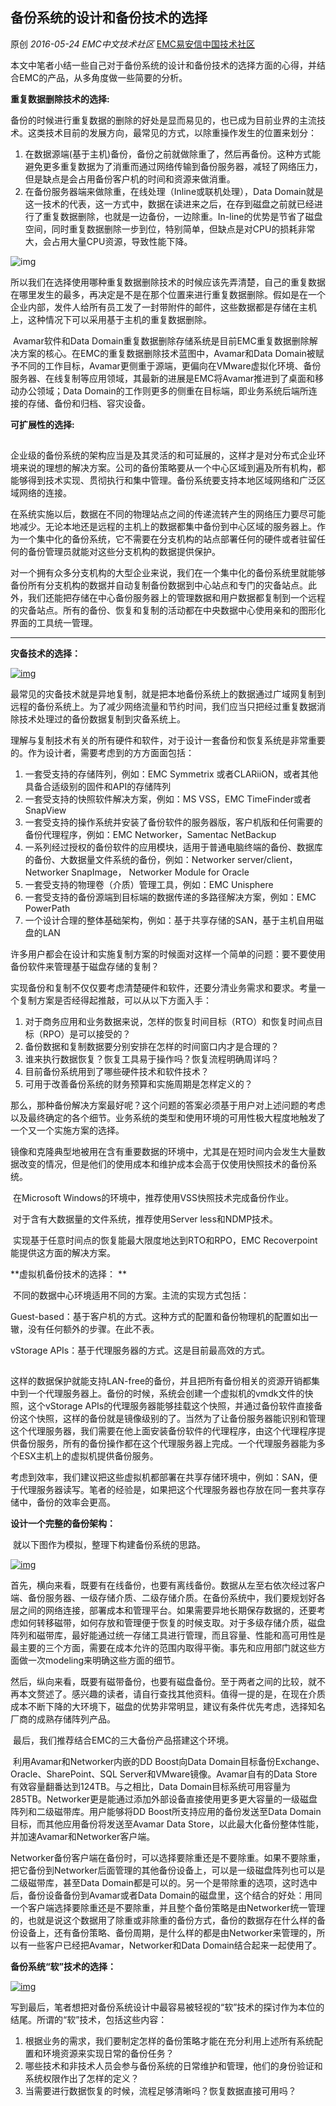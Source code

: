 ## 备份系统的设计和备份技术的选择

原创 *2016-05-24* *EMC中文技术社区* [EMC易安信中国技术社区](https://mp.weixin.qq.com/s?__biz=MjM5NjY0NzAwMg==&mid=2651770930&idx=3&sn=7bf390c566ab243d07986edf65d2edb7&scene=21##)

​     本文中笔者小结一些自己对于备份系统的设计和备份技术的选择方面的心得，并结合EMC的产品，从多角度做一些简要的分析。

 

 

**重复数据删除技术的选择:**

 

​     备份的时候进行重复数据的删除的好处是显而易见的，也已成为目前业界的主流技术。这类技术目前的发展方向，最常见的方式，以除重操作发生的位置来划分：

1. 在数据源端(基于主机)备份，备份之前就做除重了，然后再备份。这种方式能避免更多重复数据为了消重而通过网络传输到备份服务器，减轻了网络压力，但是缺点是会占用备份客户机的时间和资源来做消重。
2. 在备份服务器端来做除重，在线处理（Inline或联机处理），Data Domain就是这一技术的代表，这一方式中，数据在读进来之后，在存到磁盘之前就已经进行了重复数据删除，也就是一边备份，一边除重。In-line的优势是节省了磁盘空间，同时重复数据删除一步到位，特别简单，但缺点是对CPU的损耗非常大，会占用大量CPU资源，导致性能下降。

 

![img](http://mmbiz.qpic.cn/mmbiz/TztEwAzAQIWAGvxjLAAhuXGiawkNAUBArOvxh6xoHsJic6vb7ObtzBfxfkGWHyiaAg7s02EddvJcm7ebbGBZkqj7g/0?wx_fmt=gif&tp=webp&wxfrom=5&wx_lazy=1)

 

​     所以我们在选择使用哪种重复数据删除技术的时候应该先弄清楚，自己的重复数据在哪里发生的最多，再决定是不是在那个位置来进行重复数据删除。假如是在一个企业内部，发件人给所有员工发了一封带附件的邮件，这些数据都是存储在主机上，这种情况下可以采用基于主机的重复数据删除。

​     Avamar软件和Data Domain重复数据删除存储系统是目前EMC重复数据删除解决方案的核心。在EMC的重复数据删除技术蓝图中，Avamar和Data Domain被赋予不同的工作目标，Avamar更侧重于源端，更偏向在VMware虚拟化环境、备份服务器、在线复制等应用领域，其最新的进展是EMC将Avamar推进到了桌面和移动办公领域；Data Domain的工作则更多的侧重在目标端，即业务系统后端所连接的存储、备份和归档、容灾设备。

 

 

**可扩展性的选择:**

 

 ![img](data:image/gif;base64,iVBORw0KGgoAAAANSUhEUgAAAAEAAAABCAYAAAAfFcSJAAAADUlEQVQImWNgYGBgAAAABQABh6FO1AAAAABJRU5ErkJggg==)

 

​     企业级的备份系统的架构应当是及其灵活的和可延展的，这样才是对分布式企业环境来说的理想的解决方案。公司的备份策略要从一个中心区域到遍及所有机构，都能够得到技术实现、贯彻执行和集中管理。备份系统要支持本地区域网络和广泛区域网络的连接。

​     在系统实施以后，数据在不同的物理站点之间的传递流转产生的网络压力要尽可能地减少。无论本地还是远程的主机上的数据都集中备份到中心区域的服务器上。作为一个集中化的备份系统，它不需要在分支机构的站点部署任何的硬件或者驻留任何的备份管理员就能对这些分支机构的数据提供保护。

​     对一个拥有众多分支机构的大型企业来说，我们在一个集中化的备份系统里就能够备份所有分支机构的数据并自动复制备份数据到中心站点和专门的灾备站点。此外，我们还能把存储在中心备份服务器上的管理数据和用户数据都复制到一个远程的灾备站点。所有的备份、恢复和复制的活动都在中央数据中心使用亲和的图形化界面的工具统一管理。

 

** **

**灾备技术的选择：**

 

 

[![img](http://mmbiz.qpic.cn/mmbiz/TztEwAzAQIWAGvxjLAAhuXGiawkNAUBArBibPdNKJWot5s8chU8l4cR0TeQ7mQCgABSM8Yvbib5AzgHv2Qia4zYKjg/640?wx_fmt=png&tp=webp&wxfrom=5&wx_lazy=1)]()

​     最常见的灾备技术就是异地复制，就是把本地备份系统上的数据通过广域网复制到远程的备份系统上。为了减少网络流量和节约时间，我们应当只把经过重复数据消除技术处理过的备份数据复制到灾备系统上。

 

​      理解与复制技术有关的所有硬件和软件，对于设计一套备份和恢复系统是非常重要的。作为设计者，需要考虑到的方方面面包括：

1. 一套受支持的存储阵列，例如：EMC Symmetrix 或者CLARiiON，或者其他具备合适级别的固件和API的存储阵列
2. 一套受支持的快照软件解决方案，例如：MS VSS，EMC TimeFinder或者SnapView
3. 一套受支持的操作系统并安装了备份软件的服务器版，客户机版和任何需要的备份代理程序，例如：EMC Networker，Samentac NetBackup
4. 一系列经过授权的备份软件的应用模块，适用于普通电脑终端的备份、数据库的备份、大数据量文件系统的备份，例如：Networker server/client，Networker SnapImage， Networker Module for Oracle
5. 一套受支持的物理卷（介质）管理工具，例如：EMC Unisphere
6. 一套受支持的备份源端到目标端的数据传递的多路径解决方案，例如：EMC PowerPath
7. 一个设计合理的整体基础架构，例如：基于共享存储的SAN，基于主机自用磁盘的LAN

 

 

​      许多用户都会在设计和实施复制方案的时候面对这样一个简单的问题：要不要使用备份软件来管理基于磁盘存储的复制？

实现备份和复制不仅仅要考虑清楚硬件和软件，还要分清业务需求和要求。考量一个复制方案是否经得起推敲，可以从以下方面入手：

1. 对于商务应用和业务数据来说，怎样的恢复时间目标（RTO）和恢复时间点目标（RPO）是可以接受的？
2. 备份数据和复制数据要分别安排在怎样的时间窗口内才是合理的？
3. 谁来执行数据恢复？恢复工具易于操作吗？恢复流程明确周详吗？
4. 目前备份系统用到了哪些硬件技术和软件技术？
5. 可用于改善备份系统的财务预算和实施周期是怎样定义的？

 

 

​     那么，那种备份解决方案最好呢？这个问题的答案必须基于用户对上述问题的考虑以及最终确定的各个细节。业务系统的类型和使用环境的可用性极大程度地触发了一个又一个实施方案的选择。

​     镜像和克隆典型地被用在含有重要数据的环境中，尤其是在短时间内会发生大量数据改变的情况，但是他们的使用成本和维护成本会高于仅使用快照技术的备份系统。

​      在Microsoft Windows的环境中，推荐使用VSS快照技术完成备份作业。

​      对于含有大数据量的文件系统，推荐使用Server less和NDMP技术。

​      实现基于任意时间点的恢复能最大限度地达到RTO和RPO，EMC Recoverpoint能提供这方面的解决方案。

 

 

**虚拟机备份技术的选择：    **

 

​     不同的数据中心环境适用不同的方案。主流的实现方式包括：

Guest-based：基于客户机的方式。这种方式的配置和备份物理机的配置如出一辙，没有任何额外的步骤。在此不表。

vStorage APIs：基于代理服务器的方式。这是目前最高效的方式。

 

 

[![img](data:image/gif;base64,iVBORw0KGgoAAAANSUhEUgAAAAEAAAABCAYAAAAfFcSJAAAADUlEQVQImWNgYGBgAAAABQABh6FO1AAAAABJRU5ErkJggg==)]()

 

​     这样的数据保护就能支持LAN-free的备份，并且把所有备份相关的资源开销都集中到一个代理服务器上。备份的时候，系统会创建一个虚拟机的vmdk文件的快照，这个vStorage APIs的代理服务器能够挂载这个快照，并通过备份软件直接备份这个快照，这样的备份就是镜像级别的了。当然为了让备份服务器能识别和管理这个代理服务器，我们需要在他上面安装备份软件的代理程序，由这个代理程序提供备份服务，所有的备份操作都在这个代理服务器上完成。一个代理服务器能为多个ESX主机上的虚拟机提供备份服务。

​     考虑到效率，我们建议把这些虚拟机都部署在共享存储环境中，例如：SAN，便于代理服务器读写。笔者的经验是，如果把这个代理服务器也存放在同一套共享存储中，备份的效率会更高。

 

 

**设计一个完整的备份架构：**

 

​     就以下图作为模拟，整理下构建备份系统的思路。

[![img](http://mmbiz.qpic.cn/mmbiz/TztEwAzAQIWAGvxjLAAhuXGiawkNAUBArtYYIVt6Cq7xaibicGIEnMTAbGrWaeS458IbUvlJdppWGicFXcUpagh6jw/640?wx_fmt=png&tp=webp&wxfrom=5&wx_lazy=1)]()

 

​     首先，横向来看，既要有在线备份，也要有离线备份。数据从左至右依次经过客户端、备份服务器、一级存储介质、二级存储介质。在备份系统中，我们要规划好各层之间的网络连接，部署成本和管理平台。如果需要异地长期保存数据的，还要考虑如何转移磁带，如何存放和管理便于恢复的时候支取。对于多级存储介质，磁盘阵列和磁带库，最好能通过统一存储工具进行管理，而且容量、性能和高可用性是最主要的三个方面，需要在成本允许的范围内取得平衡。事先和应用部门就这些方面做一次modeling来明确这些方面的细节。

​     然后，纵向来看，既要有磁带备份，也要有磁盘备份。至于两者之间的比较，就不再本文赘述了。感兴趣的读者，请自行查找其他资料。值得一提的是，在现在介质成本不断下降的大环境下，磁盘的优势非常明显，建议有条件优先考虑，选择知名厂商的成熟存储阵列产品。

​     最后，我们推荐结合EMC的三大备份产品搭建这个环境。

​     利用Avamar和Networker内嵌的DD Boost向Data Domain目标备份Exchange、Oracle、SharePoint、SQL Server和VMware镜像。Avamar自有的Data Store有效容量翻番达到124TB。与之相比，Data Domain目标系统可用容量为285TB。Networker更是能通过添加外部设备直接使用更多更大容量的一级磁盘阵列和二级磁带库。用户能够将DD Boost所支持应用的备份发送至Data Domain目标，而其他应用备份将发送至Avamar Data Store，以此最大化备份整体性能，并加速Avamar和Networker客户端。

​     Networker备份客户端在备份时，可以选择要除重还是不要除重。如果不要除重，把它备份到Networker后面管理的其他备份设备上，可以是一级磁盘阵列也可以是二级磁带库，甚至Data Domain都是可以的。另一个是带除重的选项，这时选中后，备份设备备份到Avamar或者Data Domain的磁盘里，这个结合的好处：用同一个客户端选择要除重还是不要除重，并且整个备份策略是由Networker统一管理的，也就是说这个数据用了除重或非除重的备份方式，备份的数据存在什么样的备份设备上，还有备份策略、备份周期，是什么样的都是由Networker来管理的，所以有一些客户已经把Avamar，Networker和Data Domain结合起来一起使用了。

  

 

**备份系统“软”技术的选择：**

 

 

[![img](http://mmbiz.qpic.cn/mmbiz/TztEwAzAQIWAGvxjLAAhuXGiawkNAUBArD7Ztlt7vdWyicj8kk0KsQnRp3jwulc0sSQoNgs5kSYq6BWrkvnPRTog/640?wx_fmt=png&tp=webp&wxfrom=5&wx_lazy=1)]()

​     写到最后，笔者想把对备份系统设计中最容易被轻视的“软”技术的探讨作为本位的结尾。所谓的“软”技术，包括这些内容：

1. 根据业务的需求，我们要制定怎样的备份策略才能在充分利用上述所有系统配置和环境资源来实现日常的备份任务？
2. 哪些技术和非技术人员会参与备份系统的日常维护和管理，他们的身份验证和系统权限作出了怎样的定义？
3. 当需要进行数据恢复的时候，流程足够清晰吗？恢复数据直接可用吗？
